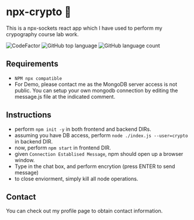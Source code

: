 # npx-crypto 🚀

This is a npx-sockets react app which I have used to perform my crypography course lab work.

![CodeFactor](https://www.codefactor.io/repository/github/abhinavrobinson/npx-crypto/badge)
![GitHub top language](https://img.shields.io/github/languages/top/AbhinavRobinson/npx-crypto?style=flat-square)
![GitHub language count](https://img.shields.io/github/languages/count/AbhinavRobinson/npx-crypto?style=flat-square)

## Requirements

- `NPM npx compatible`
- For Demo, please contact me as the MongoDB server access is not public. You can setup your own mongodb connection by editing the message.js file at the indicated comment.

## Instructions

- perform `npm init -y` in both frontend and backend DIRs.
- assuming you have DB access, perform `node ./index.js --user=crypto` in backend DIR. 
- now, perform `npm start` in frontend DIR.
- given `Connection Establised Message`, npm should open up a browser window.
- Type in the chat box, and perform encrytion (press ENTER to send message)
- to close enviorment, simply kill all node operations.

## Contact

You can check out my profile page to obtain contact information.